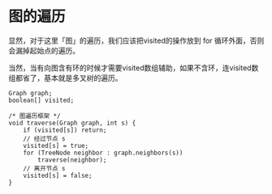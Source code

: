 # 图的遍历

显然，对于这里「图」的遍历，我们应该把visited的操作放到 for 循环外面，否则会漏掉起始点的遍历。

当然，当有向图含有环的时候才需要visited数组辅助，如果不含环，连visited数组都省了，基本就是多叉树的遍历。

```
Graph graph;  
boolean[] visited;  
  
/* 图遍历框架 */  
void traverse(Graph graph, int s) {  
    if (visited[s]) return;  
    // 经过节点 s  
    visited[s] = true;  
    for (TreeNode neighbor : graph.neighbors(s))  
        traverse(neighbor);  
    // 离开节点 s  
    visited[s] = false;     
}  
```